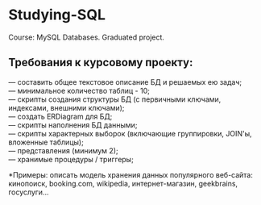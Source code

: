# Studying-SQL
Course: MySQL Databases. Graduated project.

## Требования к курсовому проекту:
— cоставить общее текстовое описание БД и решаемых ею задач;  
— минимальное количество таблиц - 10;  
— скрипты создания структуры БД (с первичными ключами, индексами, внешними ключами);  
— создать ERDiagram для БД;  
— скрипты наполнения БД данными;  
— скрипты характерных выборок (включающие группировки, JOIN'ы, вложенные таблицы);  
— представления (минимум 2);  
— хранимые процедуры / триггеры;  
  
*Примеры: описать модель хранения данных популярного веб-сайта: кинопоиск, booking.com, wikipedia, интернет-магазин, geekbrains, госуслуги...
